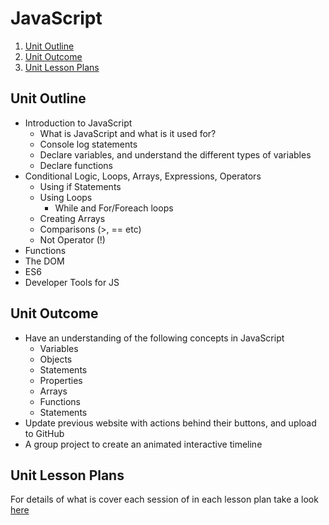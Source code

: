 # JavaScript

1. [Unit Outline](#unit-outline)
1. [Unit Outcome](#unit-outcome)
1. [Unit Lesson Plans](#unit-lesson-plans)
<!-- 1. [Related Empowerment Day](#related-empowerment-day) -->

## Unit Outline

* Introduction to JavaScript
  * What is JavaScript and what is it used for?
  * Console log statements
  * Declare variables, and understand the different types of variables
  * Declare functions
* Conditional Logic, Loops, Arrays, Expressions, Operators
  * Using if Statements
  * Using Loops
    * While and For/Foreach loops
  * Creating Arrays
  * Comparisons (>, == etc)
  * Not Operator (!)
* Functions
* The DOM
* ES6
* Developer Tools for JS
<!-- * Testing (Mocha/Jest?) -->

## Unit Outcome

* Have an understanding of the following concepts in JavaScript
  * Variables
  * Objects
  * Statements
  * Properties
  * Arrays
  * Functions
  * Statements
* Update previous website with actions behind their buttons, and upload to GitHub
* A group project to create an animated interactive timeline
<!-- * Use Postman to make a HTTP request using JSON -->

## Unit Lesson Plans

For details of what is cover each session of in each lesson plan take a look [here](lessonplan)